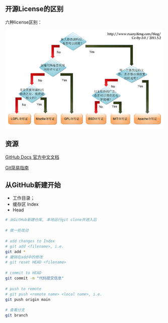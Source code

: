 ## 开源License的区别

六种license区别：

![img](main.assets/1336977-20191111131043256-1517901458.png)

## 资源

[GitHub Docs 官方中文文档](https://docs.github.com/cn/github)

[Git简易指南](https://www.bootcss.com/p/git-guide/)

## 从GitHub新建开始

- 工作目录；
- 缓存区 Index
- Head

```bash
# 从GitHub新建仓库, 本地运行git clone并进入后

# 做一些改动

# add changes to Index
# git add <filename>, i.e.
git add *
# 撤销在add中的修改
# git reset HEAD <filename>

# commit to HEAD
git commit -m "代码提交信息"

# push to remote
# git push <remote name> <local name>, i.e.
git push origin main

# 查看分支
git branch
```

